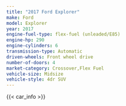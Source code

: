 ```yaml
---
title: "2017 Ford Explorer"
make: Ford
model: Explorer
year: 2017
engine-fuel-type: flex-fuel (unleaded/E85)
engine-hp: 290
engine-cylinders: 6
transmission-type: Automatic
driven-wheels: Front wheel drive
number-of-doors: 4
market-category: Crossover,Flex Fuel
vehicle-size: Midsize
vehicle-style: 4dr SUV
---
```


{{< car_info >}}
